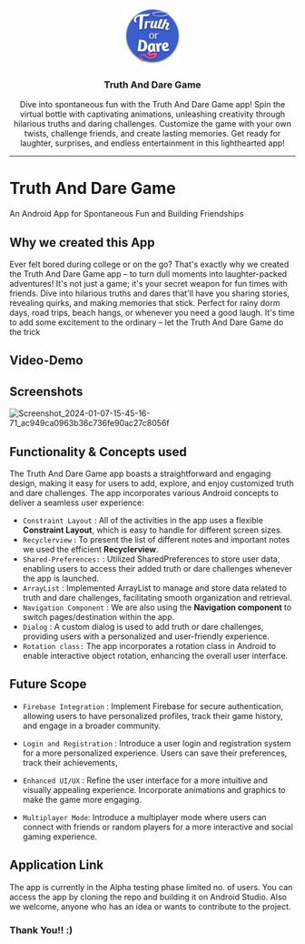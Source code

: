<div align="center" style="text-align:center">

<img src="./app/src/main/res/drawable/app_icon.png" width="100px"/> <br>

### Truth And Dare Game

<p> Dive into spontaneous fun with the Truth And Dare Game app! Spin the virtual bottle with captivating animations, unleashing creativity through hilarious truths and daring challenges. Customize the game with your own twists, challenge friends, and create lasting memories. Get ready for laughter, surprises, and endless entertainment in this lighthearted app!
<br></p>

---

</div>

# Truth And Dare Game
An Android App for Spontaneous Fun and Building Friendships

## **Why we created this App**

Ever felt bored during college or on the go? That's exactly why we created the Truth And Dare Game app – to turn dull moments into laughter-packed adventures! It's not just a game; it's your secret weapon for fun times with friends. Dive into hilarious truths and dares that'll have you sharing stories, revealing quirks, and making memories that stick. Perfect for rainy dorm days, road trips, beach hangs, or whenever you need a good laugh. It's time to add some excitement to the ordinary – let the Truth And Dare Game do the trick

## **Video-Demo**

## **Screenshots**

![Screenshot_2024-01-07-15-45-16-71_ac949ca0963b36c736fe90ac27c8056f](https://github.com/sachinmehta07/Truth-Dare-Game/assets/85401634/d406bddf-8106-4a64-b627-d6a36bb6fbd4)

## **Functionality & Concepts used**

The Truth And Dare Game app boasts a straightforward and engaging design, making it easy for users to add, explore, and enjoy customized truth and dare challenges. The app incorporates various Android concepts to deliver a seamless user experience:

- `Constraint Layout` : All of the activities in the app uses a flexible <b>Constraint Layout</b>, which is easy to handle for different screen sizes.
- `Recyclerview` :  To present the list of different notes and important notes we used the efficient <b>Recyclerview</b>. 
- `Shared-Preferences:` : Utilized SharedPreferences to store user data, enabling users to access their added truth or dare challenges whenever the app is launched.
- `ArrayList` : Implemented ArrayList to manage and store data related to truth and dare challenges, facilitating smooth organization and retrieval.
- `Navigation Component` : We are also using the <b>Navigation component</b> to switch pages/destination within the app.
- `Dialog` : A custom dialog is used to add truth or dare challenges, providing users with a personalized and user-friendly experience.
- `Rotation class:`  The app incorporates a rotation class in Android to enable interactive object rotation, enhancing the overall user interface.

## **Future Scope**

- `Firebase Integration` : Implement Firebase for secure authentication, allowing users to have personalized profiles, track their game history, and engage in a broader community.

- `Login and Registration` : Introduce a user login and registration system for a more personalized experience. Users can save their preferences, track their achievements,

- `Enhanced UI/UX` : Refine the user interface for a more intuitive and visually appealing experience. Incorporate animations and graphics to make the game more engaging.

- `Multiplayer Mode`: Introduce a multiplayer mode where users can connect with friends or random players for a more interactive and social gaming experience.

## **Application Link**



The app is currently in the Alpha testing phase limited no. of users. You can access the app by cloning the repo and building it on Android Studio.
Also we welcome, anyone who has an idea or wants to contribute to the project.


### Thank You!! :)
